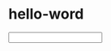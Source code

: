 # hello-word

<context>
  <input pattern="(hi|hello) *">
    <output value="Hi!"/>
  </input>
</context>
